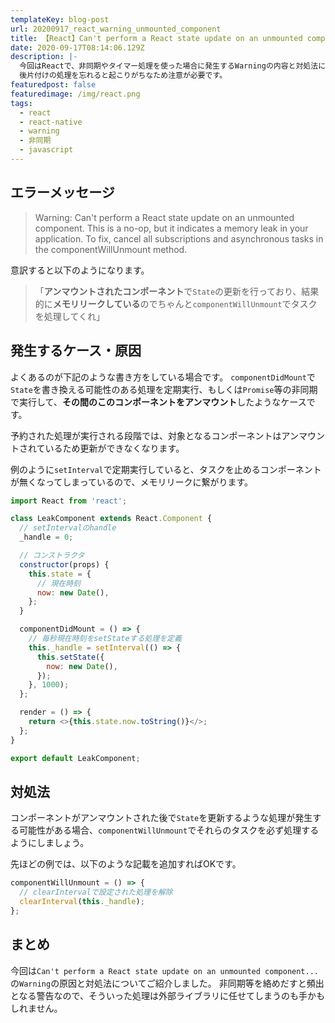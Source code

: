 ```yaml
---
templateKey: blog-post
url: 20200917_react_warning_unmounted_component
title: 【React】Can't perform a React state update on an unmounted componentの原因と対処法
date: 2020-09-17T08:14:06.129Z
description: |-
  今回はReactで、非同期やタイマー処理を使った場合に発生するWarningの内容と対処法についてご紹介します。
  後片付けの処理を忘れると起こりがちなため注意が必要です。
featuredpost: false
featuredimage: /img/react.png
tags:
  - react
  - react-native
  - warning
  - 非同期
  - javascript
---
```

## エラーメッセージ

> Warning: Can't perform a React state update on an unmounted component. This is a no-op, but it indicates a memory leak in your application. To fix, cancel all subscriptions and asynchronous tasks in the componentWillUnmount method.

意訳すると以下のようになります。
> 「**アンマウントされたコンポーネント**で`State`の更新を行っており、結果的に**メモリリークしている**のでちゃんと`componentWillUnmount`でタスクを処理してくれ」

## 発生するケース・原因
よくあるのが下記のような書き方をしている場合です。
`componentDidMount`で`State`を書き換える可能性のある処理を定期実行、もしくは`Promise`等の非同期で実行して、**その間のこのコンポーネントをアンマウント**したようなケースです。

予約された処理が実行される段階では、対象となるコンポーネントはアンマウントされているため更新ができなくなります。

例のように`setInterval`で定期実行していると、タスクを止めるコンポーネントが無くなってしまっているので、メモリリークに繋がります。

```javascript
import React from 'react';

class LeakComponent extends React.Component {
  // setIntervalのhandle
  _handle = 0;

  // コンストラクタ
  constructor(props) {
    this.state = {
      // 現在時刻
      now: new Date(),
    };
  }

  componentDidMount = () => {
    // 毎秒現在時刻をsetStateする処理を定義
    this._handle = setInterval(() => {
      this.setState({
        now: new Date(),
      });
    }, 1000);
  };

  render = () => {
    return <>{this.state.now.toString()}</>;
  };
}

export default LeakComponent;

```

## 対処法
コンポーネントがアンマウントされた後で`State`を更新するような処理が発生する可能性がある場合、`componentWillUnmount`でそれらのタスクを必ず処理するようにしましょう。

先ほどの例では、以下のような記載を追加すればOKです。

```javascript
componentWillUnmount = () => {
  // clearIntervalで設定された処理を解除
  clearInterval(this._handle);
};
```

## まとめ
今回は`Can't perform a React state update on an unmounted component...`の`Warning`の原因と対処法についてご紹介しました。
非同期等を絡めだすと頻出となる警告なので、そういった処理は外部ライブラリに任せてしまうのも手かもしれません。
